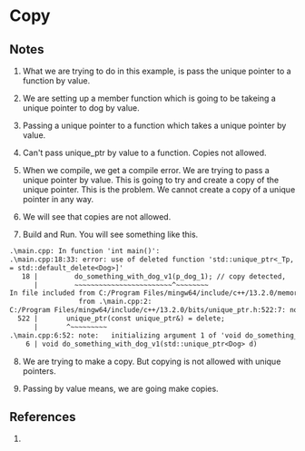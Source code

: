 # Copy

## Notes
1. What we are trying to do in this example, is pass the unique pointer to a function by value.

2. We are setting up a member function which is going to be takeing a unique pointer to dog by value.

3. Passing a unique pointer to a function which takes a unique pointer by value.

4. Can't pass unique_ptr by value to a function. Copies not allowed.

5. When we compile, we get a compile error. We are trying to pass a unique pointer by value. This is going to try and create a copy of the unique pointer. This is the problem. We cannot create a copy of a unique pointer in any way. 

6. We will see that copies are not allowed.

7. Build and Run. You will see something like this.

```txt
.\main.cpp: In function 'int main()':
.\main.cpp:18:33: error: use of deleted function 'std::unique_ptr<_Tp, _Dp>::unique_ptr(const std::unique_ptr<_Tp, _Dp>&) [with _Tp = Dog; _Dp 
= std::default_delete<Dog>]'
   18 |         do_something_with_dog_v1(p_dog_1); // copy detected,
      |         ~~~~~~~~~~~~~~~~~~~~~~~~^~~~~~~~~
In file included from C:/Program Files/mingw64/include/c++/13.2.0/memory:78,
                 from .\main.cpp:2:
C:/Program Files/mingw64/include/c++/13.2.0/bits/unique_ptr.h:522:7: note: declared here
  522 |       unique_ptr(const unique_ptr&) = delete;
      |       ^~~~~~~~~~
.\main.cpp:6:52: note:   initializing argument 1 of 'void do_something_with_dog_v1(std::unique_ptr<Dog>)'
    6 | void do_something_with_dog_v1(std::unique_ptr<Dog> d)

```

8. We are trying to make a copy. But copying is not allowed with unique pointers.

9. Passing by value means, we are going make copies.

## References

1. 

